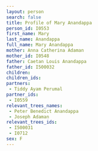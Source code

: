 ```yaml
---
layout: person
search: false
title: Profile of Mary Anandappa
person_id: I0553
first_name: Mary
last_name: Anandappa
full_name: Mary Anandappa
mother: Anna Catherina Adaman
mother_id: I0548
father: Caetan Louis Anandappa
father_id: I500032
children:
children_ids:
partners:
 - Tiddy Ayam Perumal
partner_ids:
 - I0559
relevant_trees_names:
 - Peter Benedict Anandappa
 - Joseph Adaman
relevant_trees_ids:
 - I500031
 - I0712
sex: F
---
```


